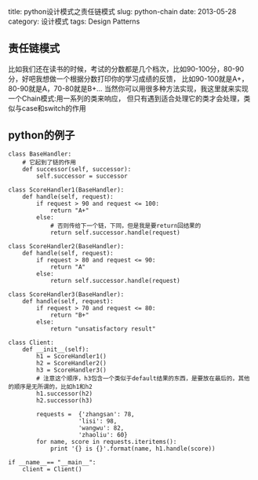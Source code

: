 title: python设计模式之责任链模式
slug: python-chain
date: 2013-05-28
category: 设计模式 
tags: Design Patterns

责任链模式
-------

比如我们还在读书的时候，考试的分数都是几个档次，比如90-100分，80-90分，好吧我想做一个根据分数打印你的学习成绩的反馈，
比如90-100就是A+，80-90就是A，70-80就是B+... 当然你可以用很多种方法实现，我这里就来实现一个Chain模式:用一系列的类来响应，
但只有遇到适合处理它的类才会处理，类似与case和switch的作用

python的例子
---

    class BaseHandler:
        # 它起到了链的作用
        def successor(self, successor):
            self.successor = successor

    class ScoreHandler1(BaseHandler):
        def handle(self, request):
            if request > 90 and request <= 100:
                return "A+"
            else:
                # 否则传给下一个链，下同，但是我是要return回结果的
                return self.successor.handle(request)
    
    class ScoreHandler2(BaseHandler):
        def handle(self, request):
            if request > 80 and request <= 90:
                return "A"
            else:
                return self.successor.handle(request)
    
    class ScoreHandler3(BaseHandler):
        def handle(self, request):
            if request > 70 and request <= 80:
                return "B+"
            else:
                return "unsatisfactory result"
    
    class Client:
        def __init__(self):
            h1 = ScoreHandler1()
            h2 = ScoreHandler2()
            h3 = ScoreHandler3()
            # 注意这个顺序，h3包含一个类似于default结果的东西，是要放在最后的，其他的顺序是无所谓的，比如h1和h2
            h1.successor(h2)
            h2.successor(h3)

            requests =  {'zhangsan': 78,
                        'lisi': 98,
                        'wangwu': 82,
                        'zhaoliu': 60}
            for name, score in requests.iteritems():
                print '{} is {}'.format(name, h1.handle(score))

    if __name__== "__main__":
        client = Client()
